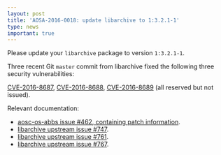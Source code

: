```yaml
---
layout: post
title: 'AOSA-2016-0018: update libarchive to 1:3.2.1-1'
type: news
important: true
---
```


Please update your `libarchive` package to version `1:3.2.1-1`.

Three recent Git `master` commit from libarchive fixed the following three security vulnerabilities:

[CVE-2016-8687](https://cve.mitre.org/cgi-bin/cvename.cgi?name=CVE-2016-8687), [CVE-2016-8688](https://cve.mitre.org/cgi-bin/cvename.cgi?name=CVE-2016-8688), [CVE-2016-8689](https://cve.mitre.org/cgi-bin/cvename.cgi?name=CVE-2016-8689) (all reserved but not issued).

Relevant documentation:

- [aosc-os-abbs issue #462, containing patch information](https://github.com/AOSC-Dev/aosc-os-abbs/issues/462).
- [libarchive upstream issue #747](https://github.com/libarchive/libarchive/issues/747).
- [libarchive upstream issue #761](https://github.com/libarchive/libarchive/issues/761).
- [libarchive upstream issue #767](https://github.com/libarchive/libarchive/issues/767).